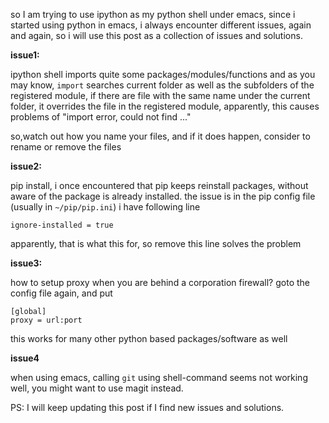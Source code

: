 <!-- 
.. title: ipython and pip issues
.. slug: ipython-and-pip-issues
.. date: 2016-06-09 18:31:41 UTC
.. tags: ipython, python
.. category: programming 
.. link: 
.. description: 
.. type: text
-->

so I am trying to use ipython as my python shell under emacs, since i started using python in emacs, i always encounter different issues, again and again, so i will use this post as a collection of issues and solutions. 

**issue1:**

ipython shell imports quite some packages/modules/functions and as you may know, `import` searches current folder as well as the subfolders of the registered module, if there are file with the same name under the current folder, it overrides the file in the registered module, apparently, this causes problems of "import error, could not find ..."

so,watch out how you name your files, and if it does happen, consider to rename or remove the files

**issue2:**

pip install, i once encountered that pip keeps reinstall packages, without aware of the package is already installed. 
the issue is in the pip config file (usually in `~/pip/pip.ini`) i have following line

```
ignore-installed = true
```
apparently, that is what this for, so remove this line solves the problem

**issue3:**

how to setup proxy when you are behind a corporation firewall?
goto the config file again, and put 
```
[global]
proxy = url:port
```
this works for many other python based packages/software as well

**issue4**

when using emacs, calling `git` using shell-command seems not working well, you might want to use magit instead.

PS: I will keep updating this post if I find new issues and solutions. 
